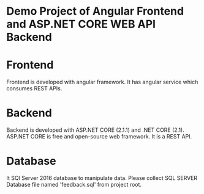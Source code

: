 # Demo Project of Angular Frontend and ASP.NET CORE WEB API Backend
# Frontend
  Frontend is developed with angular framework. It has angular service which consumes REST APIs. 
# Backend
  Backend is developed with ASP.NET CORE (2.1.1) and .NET CORE (2.1). ASP.NET CORE is free and open-source web framework. It is a REST API.
# Database
  It SQl Server 2016 database to manipulate data. Please collect SQL SERVER Database file named 'feedback.sql' from project root.

